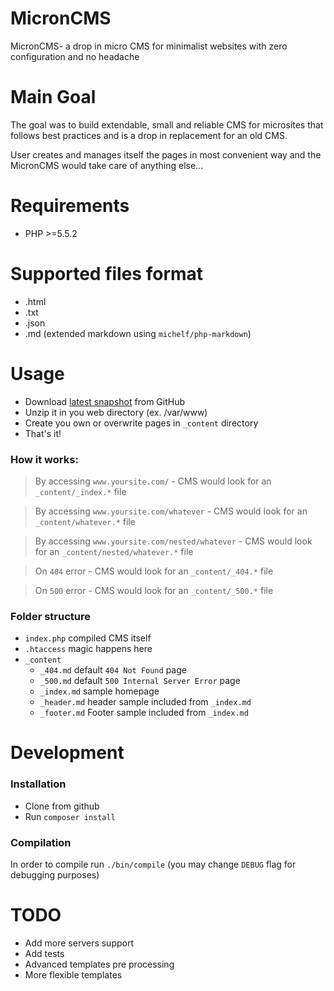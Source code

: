# MicronCMS
MicronCMS- a drop in micro CMS for minimalist websites with zero configuration and no headache

# Main Goal
The goal was to build extendable, small and reliable CMS for microsites
that follows best practices and is a drop in replacement for an old CMS.

User creates and manages itself the pages in most convenient way and the MicronCMS would take care of anything else...

# Requirements
 - PHP >=5.5.2
 
# Supported files format
 - .html
 - .txt
 - .json
 - .md (extended markdown using `michelf/php-markdown`)
 
# Usage
 - Download [latest snapshot](https://github.com/AlexanderC/MicronCMS/raw/master/snapshots/master.zip "Latest snapshot") from GitHub
 - Unzip it in you web directory (ex. /var/www)
 - Create you own or overwrite pages in `_content` directory
 - That's it!
 
### How it works: 
 
> By accessing `www.yoursite.com/` - CMS would look for an `_content/_index.*` file

> By accessing `www.yoursite.com/whatever` - CMS would look for an `_content/whatever.*` file

> By accessing `www.yoursite.com/nested/whatever` - CMS would look for an `_content/nested/whatever.*` file

> On `404` error - CMS would look for an `_content/_404.*` file

> On `500` error - CMS would look for an `_content/_500.*` file
 
### Folder structure
 - `index.php` compiled CMS itself
 - `.htaccess` magic happens here
 - `_content`
    - `_404.md` default `404 Not Found` page   
    - `_500.md` default `500 Internal Server Error` page
    - `_index.md` sample homepage
    - `_header.md` header sample included from `_index.md`
    - `_footer.md` Footer sample included from `_index.md`
 
# Development
### Installation
 - Clone from github
 - Run `composer install`
 
### Compilation
In order to compile run `./bin/compile` (you may change `DEBUG` flag for debugging purposes)

# TODO
 - Add more servers support
 - Add tests
 - Advanced templates pre processing
 - More flexible templates